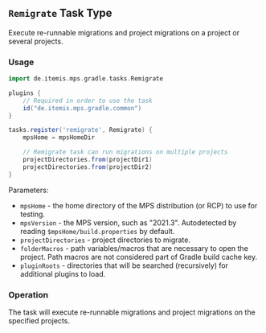 ## `Remigrate` Task Type

Execute re-runnable migrations and project migrations on a project or several projects.

### Usage

```groovy
import de.itemis.mps.gradle.tasks.Remigrate

plugins {
    // Required in order to use the task
    id("de.itemis.mps.gradle.common")
}

tasks.register('remigrate', Remigrate) {
    mpsHome = mpsHomeDir

    // Remigrate task can run migrations on multiple projects
    projectDirectories.from(projectDir1)
    projectDirectories.from(projectDir2)
}
```

Parameters:

* `mpsHome` - the home directory of the MPS distribution (or RCP) to use for testing.
* `mpsVersion` - the MPS version, such as "2021.3". Autodetected by reading `$mpsHome/build.properties` by default.
* `projectDirectories` - project directories to migrate.
* `folderMacros` - path variables/macros that are necessary to open the project. Path macros are not considered part of
  Gradle build cache key.
* `pluginRoots` - directories that will be searched (recursively) for additional plugins to load.

### Operation

The task will execute re-runnable migrations and project migrations on the specified projects.
